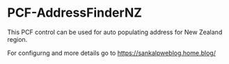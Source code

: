 # PCF-AddressFinderNZ
This PCF control can be used for auto populating address for New Zealand region.

For configurng and more details go to
https://sankalpweblog.home.blog/

